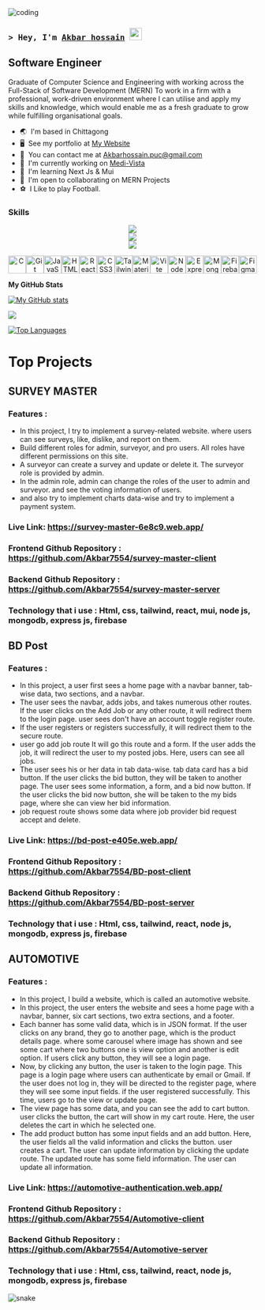 <img align="center" src="https://i.ibb.co/n65J49f/Untitled.png" align="center" alt="coding">

### <samp>&gt; Hey, I'm <a href="https://gkassym.netlify.app" target="_blank">Akbar hossain</a> <img src="https://media.giphy.com/media/hvRJCLFzcasrR4ia7z/giphy.gif" width="25"> </samp>


<strong>Software Engineer</strong>
-----------------

Graduate of Computer Science and Engineering with working across the Full-Stack of Software Development (MERN) To work in a firm with a professional, work-driven environment where I can utilise and apply my skills and knowledge, which would enable me as a fresh graduate to grow while fulfilling organisational goals.

* 🌏  I'm based in Chittagong
* 🖥️  See my portfolio at [My Website](https://my-portfolio-ebon-mu-76.vercel.app/)
* 📧  You can contact me at [Akbarhossain.puc@gmail.com](mailto:Akbarhossain.puc@gmail.com)
* 🚀  I'm currently working on [Medi-Vista](http://github.com/Akbar7554/Medi-Vista)
* 🧠  I'm learning Next Js & Mui
* 🤝  I'm open to collaborating on MERN Projects
* ⚽  I Like to play Football.



### Skills

<p align="center">
  <a href="">
    <img src="https://skillicons.dev/icons?i=html,css,tailwind,js,ts,react,redux,vite,nextjs" /> <br />
    <img src="https://skillicons.dev/icons?i=nodejs,mongodb,firebase,express" /><br />
    <img src="https://skillicons.dev/icons?i=vercel,github,git,firebase,figma" />
  </a>
</p>


<p align="center">
<a href="https://docs.microsoft.com/en-us/cpp/?view=msvc-170" target="_blank" rel="noreferrer"><img src="https://raw.githubusercontent.com/danielcranney/readme-generator/main/public/icons/skills/c-colored.svg" width="36" height="36" alt="C" /></a><a href="https://git-scm.com/" target="_blank" rel="noreferrer"><img src="https://raw.githubusercontent.com/danielcranney/readme-generator/main/public/icons/skills/git-colored.svg" width="36" height="36" alt="Git" /></a><a href="https://developer.mozilla.org/en-US/docs/Web/JavaScript" target="_blank" rel="noreferrer"><img src="https://raw.githubusercontent.com/danielcranney/readme-generator/main/public/icons/skills/javascript-colored.svg" width="36" height="36" alt="JavaScript" /></a><a href="https://developer.mozilla.org/en-US/docs/Glossary/HTML5" target="_blank" rel="noreferrer"><img src="https://raw.githubusercontent.com/danielcranney/readme-generator/main/public/icons/skills/html5-colored.svg" width="36" height="36" alt="HTML5" /></a><a href="https://reactjs.org/" target="_blank" rel="noreferrer"><img src="https://raw.githubusercontent.com/danielcranney/readme-generator/main/public/icons/skills/react-colored.svg" width="36" height="36" alt="React" /></a><a href="https://www.w3.org/TR/CSS/#css" target="_blank" rel="noreferrer"><img src="https://raw.githubusercontent.com/danielcranney/readme-generator/main/public/icons/skills/css3-colored.svg" width="36" height="36" alt="CSS3" /></a><a href="https://tailwindcss.com/" target="_blank" rel="noreferrer"><img src="https://raw.githubusercontent.com/danielcranney/readme-generator/main/public/icons/skills/tailwindcss-colored.svg" width="36" height="36" alt="TailwindCSS" /></a><a href="https://mui.com/" target="_blank" rel="noreferrer"><img src="https://raw.githubusercontent.com/danielcranney/readme-generator/main/public/icons/skills/materialui-colored.svg" width="36" height="36" alt="Material UI" /></a><a href="https://vitejs.dev/" target="_blank" rel="noreferrer"><img src="https://raw.githubusercontent.com/danielcranney/readme-generator/main/public/icons/skills/vite-colored.svg" width="36" height="36" alt="Vite" /></a><a href="https://nodejs.org/en/" target="_blank" rel="noreferrer"><img src="https://raw.githubusercontent.com/danielcranney/readme-generator/main/public/icons/skills/nodejs-colored.svg" width="36" height="36" alt="NodeJS" /></a><a href="https://expressjs.com/" target="_blank" rel="noreferrer"><img src="https://i.ibb.co/8PXwmYG/136-1363736-express-js-icon-png-transparent-png.jpg" width="36" height="36" alt="Express" /></a><a href="https://www.mongodb.com/" target="_blank" rel="noreferrer"><img src="https://raw.githubusercontent.com/danielcranney/readme-generator/main/public/icons/skills/mongodb-colored.svg" width="36" height="36" alt="MongoDB" /></a><a href="https://firebase.google.com/" target="_blank" rel="noreferrer"><img src="https://raw.githubusercontent.com/danielcranney/readme-generator/main/public/icons/skills/firebase-colored.svg" width="36" height="36" alt="Firebase" /></a><a href="https://www.figma.com/" target="_blank" rel="noreferrer"><img src="https://raw.githubusercontent.com/danielcranney/readme-generator/main/public/icons/skills/figma-colored.svg" width="36" height="36" alt="Figma" /></a>
</p>





<strong>My GitHub Stats</strong>

<a href="http://www.github.com/Akbar7554"><img src="https://github-readme-stats.vercel.app/api?username=Akbar7554&show_icons=true&hide=&count_private=true&title_color=ffffff&text_color=ffffff&icon_color=10b981&bg_color=1e3a8a&hide_border=true&show_icons=true" alt="My GitHub stats" /></a>

<a href="http://www.github.com/Akbar7554"><img src="https://github-readme-streak-stats.herokuapp.com/?user=Akbar7554&stroke=ffffff&background=1e3a8a&ring=ffffff&fire=ffffff&currStreakNum=ffffff&currStreakLabel=ffffff&sideNums=ffffff&sideLabels=ffffff&dates=ffffff&hide_border=true" /></a>


<a href="https://github.com/Akbar7554" align="left"><img src="https://github-readme-stats.vercel.app/api/top-langs/?username=Akbar7554&langs_count=10&title_color=ffffff&text_color=ffffff&icon_color=10b981&bg_color=1e3a8a&hide_border=true&locale=en&custom_title=Top%20%Languages" alt="Top Languages" /></a>

# Top Projects


## SURVEY MASTER

### Features : 
- In this project, I try to implement a survey-related website. where users can see surveys, like, dislike, and report on them.
- Build different roles for admin, surveyor, and pro users. All roles have different permissions on this site.
- A surveyor can create a survey and update or delete it. The surveyor role is provided by admin.
- In the admin role, admin can change the roles of the user to admin and surveyor. and see the voting information of users.
- and also try to implement charts data-wise and try to implement a payment system.

### Live Link: https://survey-master-6e8c9.web.app/
### Frontend Github Repository : <a target="_blank">https://github.com/Akbar7554/survey-master-client</a>
### Backend Github Repository : https://github.com/Akbar7554/survey-master-server
### Technology that i use : Html, css, tailwind, react, mui, node js, mongodb, express js, firebase


## BD Post

### Features : 
- In this project, a user first sees a home page with a navbar banner, tab-wise data, two sections, and a navbar.
- The user sees the navbar, adds jobs, and takes numerous other routes. If the user clicks on the Add Job or any other route, it will redirect them to the login page. user sees don't have an account toggle register route.
- If the user registers or registers successfully, it will redirect them to the secure route.
- user go add job route It will go this route and a form. If the user adds the job, it will redirect the user to my posted jobs. Here, users can see all jobs.
- The user sees his or her data in tab data-wise. tab data card has a bid button. If the user clicks the bid button, they will be taken to another page. The user sees some information, a form, and a bid now button. If the user clicks the bid now button, she will be taken to the my bids page, where she can view her bid information.
- job request route shows some data where job provider bid request accept and delete.

### Live Link: https://bd-post-e405e.web.app/
### Frontend Github Repository : https://github.com/Akbar7554/BD-post-client
### Backend Github Repository : https://github.com/Akbar7554/BD-post-server
### Technology that i use : Html, css, tailwind, react, node js, mongodb, express js, firebase


## AUTOMOTIVE

### Features : 
- In this project, I build a website, which is called an automotive website.
- In this project, the user enters the website and sees a home page with a navbar, banner, six cart sections, two extra sections, and a footer.
- Each banner has some valid data, which is in JSON format. If the user clicks on any brand, they go to another page, which is the product details page. where some carousel where image has shown and see some cart where two buttons one is view option and another is edit option. If users click any button, they will see a login page.
- Now, by clicking any button, the user is taken to the login page. This page is a login page where users can authenticate by email or Gmail. If the user does not log in, they will be directed to the register page, where they will see some input fields. if the user registered successfully. This time, users go to the view or update page.
- The view page has some data, and you can see the add to cart button. user clicks the button, the cart will show in my cart route. Here, the user deletes the cart in which he selected one.
- The add product button has some input fields and an add button. Here, the user fields all the valid information and clicks the button. user creates a cart. The user can update information by clicking the update route. The updated route has some field information. The user can update all information.

### Live Link: https://automotive-authentication.web.app/
### Frontend Github Repository : https://github.com/Akbar7554/Automotive-client
### Backend Github Repository : https://github.com/Akbar7554/Automotive-server
### Technology that i use : Html, css, tailwind, react, node js, mongodb, express js, firebase



![snake](https://raw.githubusercontent.com/{your-username}/{your-username}/output/github-contribution-snake.svg)





<div width="100%" align="center"></div><br /><br /><br /><br /><br /><br /><br />
